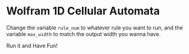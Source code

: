 # Wolfram 1D Cellular Automata
Change the variable `rule_num` to whatever rule you want to run, and the variable `max_width` to match the output width you wanna have.

Run it and Have Fun!